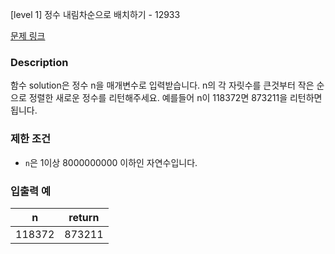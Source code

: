 [level 1] 정수 내림차순으로 배치하기 - 12933

[문제 링크](https://school.programmers.co.kr/learn/courses/30/lessons/12933)

### **Description**

함수 solution은 정수 n을 매개변수로 입력받습니다. n의 각 자릿수를 큰것부터 작은 순으로 정렬한 새로운 정수를 리턴해주세요. 예를들어 n이 118372면 873211을 리턴하면 됩니다.

### 제한 조건

- `n`은 1이상 8000000000 이하인 자연수입니다.

### 입출력 예

| n      | return |
| ------ | ------ |
| 118372 | 873211 |
